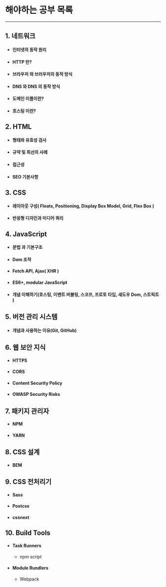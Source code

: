 # 해야하는 공부 목록

---

## 1. 네트워크
  - #### 인터넷의 동작 원리
  - #### HTTP 란?
  - #### 브라우저 와 브러우저의 동작 방식
  - #### DNS 와 DNS 의 동작 방식
  - #### 도메인 이름이란?
  - #### 호스팅 이란?
## 2. HTML
  - #### 형태와 유효성 검사
  - #### 규약 및 최선의 사례
  - #### 접근성
  - #### SEO 기본사항
## 3. CSS
  - #### 레이아웃 구성( Floats, Positioning, Display Box Model, Grid, Flex Box )
  - #### 반응형 디자인과 미디어 쿼리
## 4. JavaScript
  - #### 문법 과 기본구조
  - #### Dom 조작
  - #### Fetch API, Ajax( XHR )
  - #### ES6+, modular JavaScript
  - #### 개념 이해하기(호스팅, 이벤트 버블링, 스코프, 프로토 타입, 섀도우 Dom, 스트릭트 )
## 5. 버전 관리 시스템
  - #### 개념과 사용하는 이유(Git, GitHub)
## 6. 웹 보안 지식
  - #### HTTPS
  - #### CORS
  - #### Content Security Policy
  - #### OWASP Security Risks
## 7. 패키지 관리자
  - #### NPM
  - #### YARN
## 8. CSS 설계
  - #### BEM
## 9. CSS 전처리기
  - #### Sass
  - #### Postcss
  - #### cssnext
## 10. Build Tools
  - #### Task Runners
    - npm script
  - #### Module Rundlers
    - Webpack
